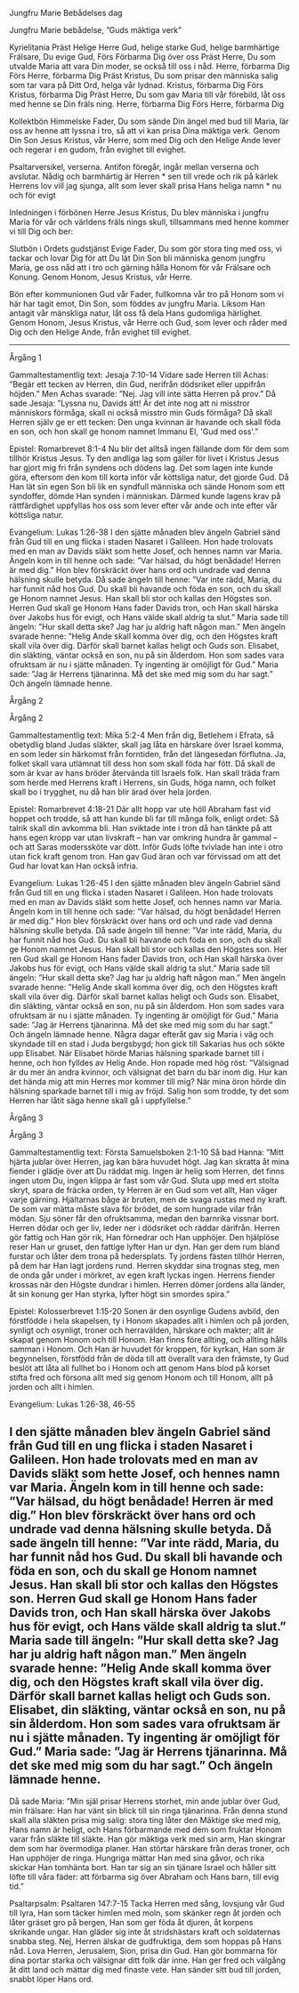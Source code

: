Jungfru Marie Bebådelses dag








Jungfru Marie bebådelse, ”Guds mäktiga verk”








Kyrielitania
Präst        Helige Herre Gud, helige starke Gud, helige barmhärtige Frälsare, Du evige Gud,
Förs        Förbarma Dig över oss
Präst        Herre, Du som utvalde Maria att vara Din moder, se också till oss i nåd. Herre, förbarma Dig
Förs        Herre, förbarma Dig
Präst        Kristus, Du som prisar den människa salig som tar vara på Ditt Ord, helga vår lydnad. Kristus, förbarma Dig
Förs        Kristus, förbarma Dig
Präst        Herre, Du som gav Maria till vår förebild, låt oss med henne se Din fräls ning. Herre, förbarma Dig
Förs        Herre, förbarma Dig








Kollektbön
Himmelske Fader, Du som sände Din ängel med bud till Maria, lär oss av henne att lyssna i tro, så att vi kan prisa Dina mäktiga verk.
Genom Din Son Jesus Kristus, vår Herre, som med Dig och den Helige Ande lever och regerar i en gudom, från evighet till evighet.








Psaltarversikel, verserna. Antifon föregår, ingår mellan verserna och avslutar.
Nådig och barmhärtig är Herren * sen till vrede och rik på kärlek
Herrens lov vill jag sjunga, allt som lever skall prisa Hans heliga namn * nu och för evigt








Inledningen i förbönen
Herre Jesus Kristus, Du blev människa i jungfru Maria för vår och världens fräls nings skull, tillsammans med henne kommer vi till Dig och ber:








Slutbön i Ordets gudstjänst
Evige Fader, Du som gör stora ting med oss, vi tackar och lovar Dig för att Du lät Din Son bli människa genom jungfru Maria, ge oss nåd att i tro och gärning hålla Honom för vår Frälsare och Konung. Genom Honom, Jesus Kristus, vår Herre.








Bön efter kommunionen
Gud vår Fader, fullkomna vår tro på Honom som vi här har tagit emot, Din Son, som föddes av jungfru Maria. Liksom Han antagit vår mänskliga natur, låt oss få dela Hans gudomliga härlighet. 
Genom Honom, Jesus Kristus, vår Herre och Gud, som lever och råder med Dig och den Helige Ande, från evighet till evighet.
________________
Årgång 1








Gammaltestamentlig text: Jesaja 7:10-14
Vidare sade Herren till Achas: ”Begär ett tecken av Herren, din Gud, nerifrån dödsriket eller uppifrån höjden.” Men Achas svarade: ”Nej. Jag vill inte sätta Herren på prov.” Då sade Jesaja: ”Lyssna nu, Davids ätt! Är det inte nog att ni misstror människors förmåga, skall ni också misstro min Guds förmåga? Då skall Herren själv ge er ett tecken: Den unga kvinnan är havande och skall föda en son, och hon skall ge honom namnet Immanu El, 'Gud med oss'.”








Epistel: Romarbrevet 8:1-4
Nu blir det alltså ingen fällande dom för dem som tillhör Kristus Jesus. Ty den andliga lag som gäller för livet i Kristus Jesus har gjort mig fri från syndens och dödens lag. Det som lagen inte kunde göra, eftersom den kom till korta inför vår köttsliga natur, det gjorde Gud. Då Han lät sin egen Son bli lik en syndfull människa och sände Honom som ett syndoffer, dömde Han synden i människan. Därmed kunde lagens krav på rättfärdighet uppfyllas hos oss som lever efter vår ande och inte efter vår köttsliga natur.








Evangelium: Lukas 1:26-38
I den sjätte månaden blev ängeln Gabriel sänd från Gud till en ung flicka i staden Nasaret i Galileen. Hon hade trolovats med en man av Davids släkt som hette Josef, och hennes namn var Maria. Ängeln kom in till henne och sade: ”Var hälsad, du högt benådade! Herren är med dig.” Hon blev förskräckt över hans ord och undrade vad denna hälsning skulle betyda. Då sade ängeln till henne: ”Var inte rädd, Maria, du har funnit nåd hos Gud. Du skall bli havande och föda en son, och du skall ge Honom namnet Jesus. Han skall bli stor och kallas den Högstes son. Herren Gud skall ge Honom Hans fader Davids tron, och Han skall härska över Jakobs hus för evigt, och Hans välde skall aldrig ta slut.” Maria sade till ängeln: ”Hur skall detta ske? Jag har ju aldrig haft någon man.” Men ängeln svarade henne: ”Helig Ande skall komma över dig, och den Högstes kraft skall vila över dig. Därför skall barnet kallas heligt och Guds son. Elisabet, din släkting, väntar också en son, nu på sin ålderdom. Hon som sades vara ofruktsam är nu i sjätte månaden. Ty ingenting är omöjligt för Gud.” Maria sade: ”Jag är Herrens tjänarinna. Må det ske med mig som du har sagt.” Och ängeln lämnade henne.








Årgång 2












Årgång 2




Gammaltestamentlig text: Mika 5:2-4
Men från dig, Betlehem i Efrata, så obetydlig bland Judas släkter, skall jag låta en härskare över Israel komma, en som leder sin härkomst från forntiden, från det längesedan förflutna. Ja, folket skall vara utlämnat till dess hon som skall föda har fött. Då skall de som är kvar av hans bröder återvända till Israels folk. Han skall träda fram som herde med Herrens kraft i Herrens, sin Guds, höga namn, och folket skall bo i trygghet, nu då han blir ärad över hela jorden. 








Epistel: Romarbrevet 4:18-21
Där allt hopp var ute höll Abraham fast vid hoppet och trodde, så att han kunde bli far till många folk, enligt ordet: Så talrik skall din avkomma bli. Han sviktade inte i tron då han tänkte på att hans egen kropp var utan livskraft – han var omkring hundra år gammal – och att Saras moderssköte var dött. Inför Guds löfte tvivlade han inte i otro utan fick kraft genom tron. Han gav Gud äran och var förvissad om att det Gud har lovat kan Han också infria. 








Evangelium: Lukas 1:26-45
I den sjätte månaden blev ängeln Gabriel sänd från Gud till en ung flicka i staden Nasaret i Galileen. Hon hade trolovats med en man av Davids släkt som hette Josef, och hennes namn var Maria. Ängeln kom in till henne och sade: ”Var hälsad, du högt benådade! Herren är med dig.” Hon blev förskräckt över hans ord och und rade vad denna hälsning skulle betyda. Då sade ängeln till henne: ”Var inte rädd, Maria, du har funnit nåd hos Gud. Du skall bli havande och föda en son, och du skall ge Honom namnet Jesus. Han skall bli stor och kallas den Högstes son. Her ren Gud skall ge Honom Hans fader Davids tron, och Han skall härska över Jakobs hus för evigt, och Hans välde skall aldrig ta slut.” Maria sade till ängeln: ”Hur skall detta ske? Jag har ju aldrig haft någon man.” Men ängeln svarade henne: ”Helig Ande skall komma över dig, och den Högstes kraft skall vila över dig. Därför skall barnet kallas heligt och Guds son. Elisabet, din släkting, väntar också en son, nu på sin ålderdom. Hon som sades vara ofruktsam är nu i sjätte månaden. Ty ingenting är omöjligt för Gud.” Maria sade: ”Jag är Herrens tjänarinna. Må det ske med mig som du har sagt.” Och ängeln lämnade henne.
Några dagar efteråt gav sig Maria i väg och skyndade till en stad i Juda bergsbygd; hon gick till Sakarias hus och sökte upp Elisabet. När Elisabet hörde Marias hälsning sparkade barnet till i henne, och hon fylldes av Helig Ande. Hon ropade med hög röst: ”Välsignad är du mer än andra kvinnor, och välsignat det barn du bär inom dig. Hur kan det hända mig att min Herres mor kommer till mig? När mina öron hörde din hälsning sparkade barnet till i mig av fröjd. Salig hon som trodde, ty det som Herren har låtit säga henne skall gå i uppfyllelse.” 








Årgång 3












Årgång 3




Gammaltestamentlig text: Första Samuelsboken 2:1-10
Så bad Hanna: ”Mitt hjärta jublar över Herren, jag kan bära huvudet högt. Jag kan skratta åt mina fiender i glädje över att Du räddat mig. Ingen är helig som Herren, det finns ingen utom Du, ingen klippa är fast som vår Gud. Sluta upp med ert stolta skryt, spara de fräcka orden, ty Herren är en Gud som vet allt, Han väger varje gärning. 
Hjältarnas båge är bruten, men de svaga rustas med ny kraft. De som var mätta måste slava för brödet, de som hungrade vilar från mödan. Sju söner får den ofruktsamma, medan den barnrika vissnar bort. Herren dödar och ger liv, leder ner i dödsriket och räddar därifrån. Herren gör fattig och Han gör rik, Han förnedrar och Han upphöjer. Den hjälplöse reser Han ur gruset, den fattige lyfter Han ur dyn. Han ger dem rum bland furstar och låter dem trona på hedersplats.
Ty jordens fästen tillhör Herren, på dem har Han lagt jordens rund. Herren skyddar sina trognas steg, men de onda går under i mörkret, av egen kraft lyckas ingen. Herrens fiender krossas när den Högste dundrar i himlen. Herren dömer jordens alla länder, åt sin konung ger Han styrka, lyfter högt sin smordes spira.”








Epistel: Kolosserbrevet 1:15-20
Sonen är den osynlige Gudens avbild, den förstfödde i hela skapelsen, ty i Honom skapades allt i himlen och på jorden, synligt och osynligt, troner och herravälden, härskare och makter; allt är skapat genom Honom och till Honom. Han finns före allting, och allting hålls samman i Honom. Och Han är huvudet för kroppen, för kyrkan, Han som är begynnelsen, förstfödd från de döda till att överallt vara den främste, ty Gud beslöt att låta all fullhet bo i Honom och att genom Hans blod på korset stifta fred och försona allt med sig genom Honom och till Honom, allt på jorden och allt i himlen. 








Evangelium: Lukas 1:26-38, 46-55

I den sjätte månaden blev ängeln Gabriel sänd från Gud till en ung flicka i staden Nasaret i Galileen. Hon hade trolovats med en man av Davids släkt som hette Josef, och hennes namn var Maria. Ängeln kom in till henne och sade: ”Var hälsad, du högt benådade! Herren är med dig.” Hon blev förskräckt över hans ord och undrade vad denna hälsning skulle betyda. Då sade ängeln till henne: ”Var inte rädd, Maria, du har funnit nåd hos Gud. Du skall bli havande och föda en son, och du skall ge Honom namnet Jesus. Han skall bli stor och kallas den Högstes son. Herren Gud skall ge Honom Hans fader Davids tron, och Han skall härska över Jakobs hus för evigt, och Hans välde skall aldrig ta slut.” Maria sade till ängeln: ”Hur skall detta ske? Jag har ju aldrig haft någon man.” Men ängeln svarade henne: ”Helig Ande skall komma över dig, och den Högstes kraft skall vila över dig. Därför skall barnet kallas heligt och Guds son. Elisabet, din släkting, väntar också en son, nu på sin ålderdom. Hon som sades vara ofruktsam är nu i sjätte månaden. Ty ingenting är omöjligt för Gud.” Maria sade: ”Jag är Herrens tjänarinna. Må det ske med mig som du har sagt.” Och ängeln lämnade henne.
---
Då sade Maria: ”Min själ prisar Herrens storhet, min ande jublar över Gud, min frälsare: Han har vänt sin blick till sin ringa tjänarinna. Från denna stund skall alla släkten prisa mig salig: stora ting låter den Mäktige ske med mig, Hans namn är heligt, och Hans förbarmande med dem som fruktar Honom varar från släkte till släkte. Han gör mäktiga verk med sin arm, Han skingrar dem som har övermodiga planer. Han störtar härskare från deras troner, och Han upphöjer de ringa. Hungriga mättar Han med sina gåvor, och rika skickar Han tomhänta bort. Han tar sig an sin tjänare Israel och håller sitt löfte till våra fäder: att förbarma sig över Abraham och Hans barn, till evig tid.”








Psaltarpsalm: Psaltaren 147:7-15
Tacka Herren med sång, lovsjung vår Gud till lyra, 
Han som täcker himlen med moln, som skänker regn åt jorden och låter gräset gro på bergen, 
Han som ger föda åt djuren, åt korpens skrikande ungar. 
Han gläder sig inte åt stridshästars kraft och soldaternas snabba steg. 
Nej, Herren älskar de gudfruktiga, dem som hoppas på Hans nåd.
Lova Herren, Jerusalem, Sion, prisa din Gud. 
Han gör bommarna för dina portar starka och välsignar ditt folk där inne. 
Han ger fred och välgång åt ditt land och mättar dig med finaste vete.
Han sänder sitt bud till jorden, snabbt löper Hans ord.
<!--stackedit_data:
eyJoaXN0b3J5IjpbLTExNzA3MDI0NTVdfQ==
-->